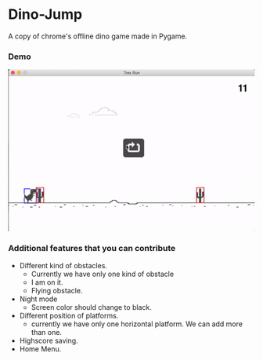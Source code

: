# Dino-Jump
A copy of chrome's offline dino game made in Pygame.

### Demo 
![](demo.gif)

### Additional features that you can contribute
* Different kind of obstacles.
  * Currently we have only one kind of obstacle 
   * I am on it.
  * Flying obstacle.
* Night mode
  * Screen color should change to black.
* Different position of platforms.
  * currently we have only one horizontal platform. We can add more than one.
* Highscore saving.
* Home Menu.
  
